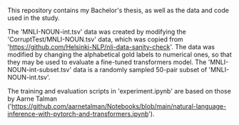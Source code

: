 This repository contains my Bachelor's thesis, as well as the data and code used in the study.

The 'MNLI-NOUN-int.tsv' data was created by modifying the 'CorruptTest/MNLI-NOUN.tsv' data, which was copied from
'https://github.com/Helsinki-NLP/nli-data-sanity-check'. The data was modified by changing the alphabetical gold labels
to numerical ones, so that they may be used to evaluate a fine-tuned transformers model. The 'MNLI-NOUN-int-subset.tsv' data
is a randomly sampled 50-pair subset of 'MNLI-NOUN-int.tsv'.

The training and evaluation scripts in 'experiment.ipynb' are based on those by Aarne Talman ('https://github.com/aarnetalman/Notebooks/blob/main/natural-language-inference-with-pytorch-and-transformers.ipynb').
